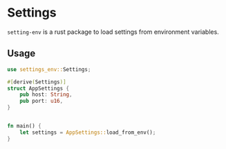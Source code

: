 # Settings

`setting-env` is a rust package to load settings from environment variables.

## Usage

```rust
use settings_env::Settings;

#[derive(Settings)]
struct AppSettings {
    pub host: String,
    pub port: u16,
}


fn main() {
    let settings = AppSettings::load_from_env();
}
```
